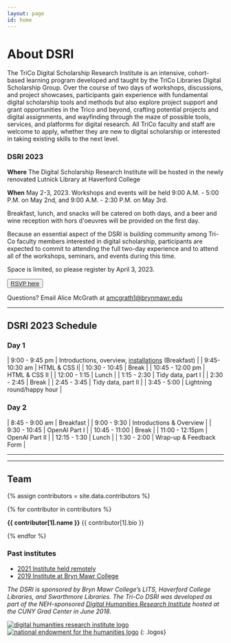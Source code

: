 ```yaml
---
layout: page
id: home
---
```


# About DSRI

The TriCo Digital Scholarship Research Institute is an intensive, cohort-based learning program developed and taught by the TriCo Libraries Digital Scholarship Group. Over the course of two days of workshops, discussions, and project showcases, participants gain experience with fundamental digital scholarship tools and methods but also explore project support and grant opportunities in the Trico and beyond, crafting potential projects and digital assignments, and wayfinding through the maze of possible tools, services, and platforms for digital research. All TriCo faculty and staff are welcome to apply, whether they are new to digital scholarship or interested in taking existing skills to the next level.


### DSRI 2023
**Where** The Digital Scholarship Research Institute will be hosted in the newly renovated Lutnick Library at Haverford College 

**When** May 2-3, 2023. Workshops and events will be held 9:00 A.M. - 5:00 P.M. on May 2nd, and 9:00 A.M. - 2:30 P.M. on May 3rd.  

Breakfast, lunch, and snacks will be catered on both days, and a beer and wine reception with hors d'oeuvres will be provided on the first day.

Because an essential aspect of the DSRI is building community among Tri-Co faculty members interested in digital scholarship, participants are expected to commit to attending the full two-day experience and to attend all of the workshops, seminars, and events during this time. 

Space is limited, so please register by April 3, 2023.

<button role="button" class="button-blue" aria-label="open registration form">
    <a href="https://forms.gle/3c81yJGNm9XuYvB68">RSVP here</a>
</button> 

Questions? Email Alice McGrath at amcgrath1@brynmawr.edu


---

## DSRI 2023 Schedule
### **Day 1**

| 9:00 - 9:45 pm | Introductions, overview, [installations](https://github.com/tri-cods/install) (Breakfast)  |
| 9:45-10:30 am | HTML & CSS I|
| 10:30 - 10:45 | Break |
| 10:45 - 12:00 pm | HTML & CSS  II |
| 12:00 - 1:15 | Lunch |
| 1:15 - 2:30 | Tidy data, part I |
| 2:30 - 2:45 | Break |
| 2:45 - 3:45 | Tidy data, part II |
| 3:45 - 5:00 | Lightning round/happy hour |


### **Day 2**

| 8:45 - 9:00 am | Breakfast |
| 9:00 - 9:30 | Introductions & Overview |
| 9:30 - 10:45 | OpenAI Part I |
| 10:45 - 11:00 | Break |
| 11:00 - 12:15pm | OpenAI Part II |
| 12:15 - 1:30 | Lunch |
| 1:30 - 2:00 | Wrap-up & Feedback Form |

---

---


## Team

<div class="contributors-gallery">
{% assign contributors = site.data.contributors %}

{% for contributor in contributors %}

<div class="contributor">
<div class="avatar" style="background-image:url({{ contributor[1].image | prepend: 'images/' }});" alt="{{ contributor[1].name }}"></div>
<div class="bio">
<p>
<strong>{{ contributor[1].name }}</strong>
{{ contributor[1].bio }}
</p>
</div>
<div class="clearfix"></div>
</div>
{% endfor %}
</div>

### Past institutes

- [2021 Institute held remotely](2021)
- [2019 Institute at Bryn Mawr College](2019)

*The DSRI is sponsored by Bryn Mawr College’s LITS, Haverford College Libraries, and Swarthmore Libraries. The Tri-Co DSRI was developed as part of the NEH-sponsored [Digital Humanities Research Institute](http://dhinstitutes.org/) hosted at the CUNY Grad Center in June 2018.*

[![digital humanities research institute logo](images/DHRI-03.svg)](http://dhinstitutes.org/)
[![national endowment for the humanities logo](images/NEH_stacked_logo-01_full-color.jpg)](https://www.neh.gov/)
{: .logos}
